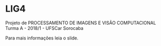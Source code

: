 # LIG4
Projeto de PROCESSAMENTO DE IMAGENS E VISÃO COMPUTACIONAL Turma A - 2018/1 - UFSCar Sorocaba

Para  mais informações leia o slide.
